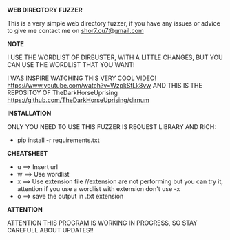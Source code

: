 ****WEB DIRECTORY FUZZER****

This is a very simple web directory fuzzer, if you have any issues or advice to give me contact me on shor7.cu7@gmail.com

****NOTE****

I USE THE WORDLIST OF DIRBUSTER, WITH A LITTLE CHANGES, BUT YOU CAN USE THE WORDLIST THAT YOU WANT!

I WAS INSPIRE WATCHING THIS VERY COOL VIDEO! https://www.youtube.com/watch?v=WzpkStLk8vw AND THIS IS THE REPOSITOY OF TheDarkHorseUprising https://github.com/TheDarkHorseUprising/dirnum



****INSTALLATION****

ONLY YOU NEED TO USE THIS FUZZER IS REQUEST LIBRARY AND RICH:

- pip install -r requirements.txt

****CHEATSHEET****

- u ==> Insert url
- w ==> Use wordlist
- x ==> Use extension file                          //extension are not performing but you can try it, attention if you use a wordlist with extension don't use -x
- o ==> save the output in .txt extension 

****ATTENTION****

ATTENTION THIS PROGRAM IS WORKING IN PROGRESS, SO STAY CAREFULL ABOUT UPDATES!!
